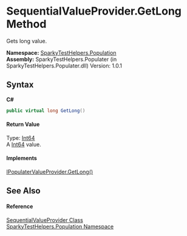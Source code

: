 # SequentialValueProvider.GetLong Method 
 

Gets long value.

**Namespace:**&nbsp;<a href="N_SparkyTestHelpers_Population.md">SparkyTestHelpers.Population</a><br />**Assembly:**&nbsp;SparkyTestHelpers.Populater (in SparkyTestHelpers.Populater.dll) Version: 1.0.1

## Syntax

**C#**<br />
``` C#
public virtual long GetLong()
```


#### Return Value
Type: <a href="http://msdn2.microsoft.com/en-us/library/6yy583ek" target="_blank">Int64</a><br />A <a href="http://msdn2.microsoft.com/en-us/library/6yy583ek" target="_blank">Int64</a> value.

#### Implements
<a href="M_SparkyTestHelpers_Population_IPopulaterValueProvider_GetLong.md">IPopulaterValueProvider.GetLong()</a><br />

## See Also


#### Reference
<a href="T_SparkyTestHelpers_Population_SequentialValueProvider.md">SequentialValueProvider Class</a><br /><a href="N_SparkyTestHelpers_Population.md">SparkyTestHelpers.Population Namespace</a><br />